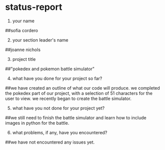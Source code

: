 # status-report

1. your name

##sofia cordero

2. your section leader's name

##joanne nichols

3. project title

##"pokedex and pokemon battle simulator"

4. what have you done for your project so far?

##we have created an outline of what our code will produce. we completed the pokedex part of our project, with a selection of 51 characters for the user to view. we recently began to create the battle simulator. 

5. what have you not done for your project yet?

##we still need to finish the battle simulator and learn how to include images in python for the battle.

6. what problems, if any, have you encountered?

##we have not encountered any issues yet.
